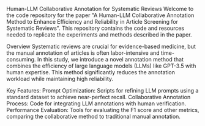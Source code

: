 Human-LLM Collaborative Annotation for Systematic Reviews
Welcome to the code repository for the paper "A Human-LLM Collaborative Annotation Method to Enhance Efficiency and Reliability in Article Screening for Systematic Reviews". This repository contains the code and resources needed to replicate the experiments and methods described in the paper.

Overview
Systematic reviews are crucial for evidence-based medicine, but the manual annotation of articles is often labor-intensive and time-consuming. In this study, we introduce a novel annotation method that combines the efficiency of large language models (LLMs) like GPT-3.5 with human expertise. This method significantly reduces the annotation workload while maintaining high reliability.

Key Features:
Prompt Optimization: Scripts for refining LLM prompts using a standard dataset to achieve near-perfect recall.
Collaborative Annotation Process: Code for integrating LLM annotations with human verification.
Performance Evaluation: Tools for evaluating the F1 score and other metrics, comparing the collaborative method to traditional manual annotation.

